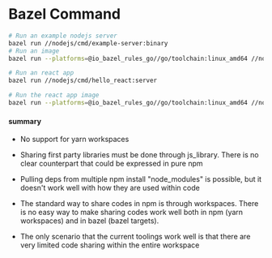 
# Bazel Command
```bash
# Run an example nodejs server
bazel run //nodejs/cmd/example-server:binary
# Run an image
bazel run --platforms=@io_bazel_rules_go//go/toolchain:linux_amd64 //nodejs/cmd/example-server:image

# Run an react app
bazel run //nodejs/cmd/hello_react:server

# Run the react app image
bazel run --platforms=@io_bazel_rules_go//go/toolchain:linux_amd64 //nodejs/cmd/hello_react:server
```



#### summary
- No support for yarn workspaces

- Sharing first party libraries must be done through js_library. There is no clear counterpart that could be expressed in pure npm

- Pulling deps from multiple npm install "node_modules" is possible, but it doesn't work well with how they are used within code

- The standard way to share codes in npm is through workspaces. There is no easy way to make sharing codes work well both in npm (yarn workspaces) and in bazel (bazel targets).

- The only scenario that the current toolings work well is that there are very limited code sharing within the entire workspace


